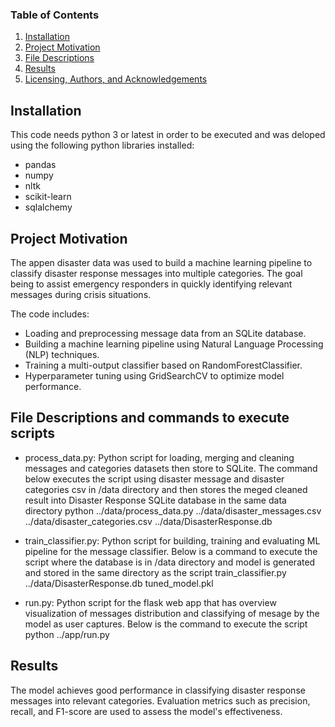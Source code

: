 ### Table of Contents
1. [Installation](#installation)
2. [Project Motivation](#motivation)
3. [File Descriptions](#files)
4. [Results](#results)
5. [Licensing, Authors, and Acknowledgements](#licensing)

## Installation <a name="installation"></a>
This code needs python 3 or latest in order to be executed and was deloped using the following python libraries installed:

- pandas
- numpy
- nltk
- scikit-learn
- sqlalchemy

## Project Motivation<a name="motivation"></a>
The appen disaster data was used to build a machine learning pipeline to classify disaster response messages into multiple categories. The goal being to assist emergency responders in quickly identifying relevant messages during crisis situations.

The code includes:

- Loading and preprocessing message data from an SQLite database.
- Building a machine learning pipeline using Natural Language Processing (NLP) techniques.
- Training a multi-output classifier based on RandomForestClassifier.
- Hyperparameter tuning using GridSearchCV to optimize model performance.

## File Descriptions and commands to execute scripts <a name="files"></a>
- process_data.py: Python script for loading, merging and cleaning messages and categories datasets then store to SQLite. The command below executes the script using disaster message and disaster categories csv in /data directory and then stores the meged cleaned result into Disaster Response SQLite database in the same data directory
  python ../data/process_data.py ../data/disaster_messages.csv ../data/disaster_categories.csv ../data/DisasterResponse.db
  
- train_classifier.py: Python script for building, training and evaluating ML pipeline for the message classifier. Below is a command to execute the script where the database is in /data directory and model is generated and stored in the same directory as the script
  train_classifier.py ../data/DisasterResponse.db tuned_model.pkl
  
- run.py: Python script for the flask web app that has overview visualization of messages distribution and classifying of mesage by the model as user captures. Below is the command to execute the script
  python ../app/run.py
  
## Results <a name="results"></a>
The model achieves good performance in classifying disaster response messages into relevant categories. Evaluation metrics such as precision, recall, and F1-score are used to assess the model's effectiveness.

